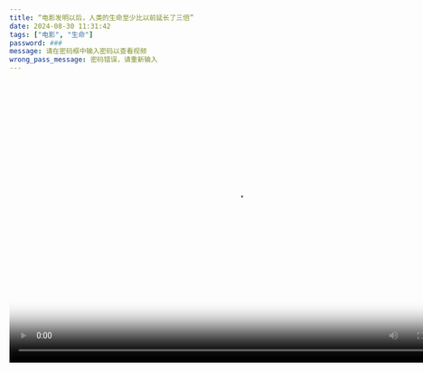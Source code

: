 ```yaml
---
title: “电影发明以后，人类的生命至少比以前延长了三倍”
date: 2024-08-30 11:31:42
tags: ["电影", "生命"]
password: ###
message: 请在密码框中输入密码以查看视频
wrong_pass_message: 密码错误，请重新输入
---
```

<head>
  <link href="https://vjs.zencdn.net/8.16.1/video-js.css" rel="stylesheet" />
  <script src="flv.min.js"></script>
  <!-- If you'd like to support IE8 (for Video.js versions prior to v7) -->
  <!-- <script src="https://vjs.zencdn.net/ie8/1.1.2/videojs-ie8.min.js"></script> -->

  <style>
    /* 默认样式 */
    .video-js {
      left: 70px;
      width: 800px;
      height: 500px;
    }

    /* 针对手机设备的样式调整 */
    @media screen and (max-width: 768px) {
      .video-js {
      width: 100%;
      height: 0;
      left: 0;
      padding-top: 56.25%; /* 16:9 比例 */
      position: relative;
  }
    .video-js iframe {
      position: absolute;
      top: 0;
      width: 100%;
      height: 100%;
  }
}

  </style>
</head>

<body>
  <video id="my-video" class="video-js" controls preload="auto" poster="./Picbase/JCL.webp">
    <source src="./filmbase/test.mp4" type="video/mp4">
  </video>
  <script>
    var videoElement = document.getElementById('my-video');
    // 检查 flv.js 支持情况
    if (flvjs.isSupported()) {
      var flvPlayer = flvjs.createPlayer({
        type: 'flv',
        url: '###'
      });
      flvPlayer.attachMediaElement(videoElement);
      flvPlayer.load();
      // 监听播放失败或流不可用的情况
      flvPlayer.on(flvjs.Events.ERROR, function(errorType, errorDetail) {
        console.error('FLV Error:', errorType, errorDetail);
        // 回退到 MP4 播放
        videoElement.src = './filmbase/test.mp4';
        videoElement.load();
        videoElement.play();
      });
      flvPlayer.play().catch(function(error) {
        console.error('FLV Play Error:', error);
        // FLV 播放失败时回退到 MP4
        videoElement.src = './filmbase/test.mp4';
        videoElement.load();
        videoElement.play();
      });
    } else {
      // 自动回退到 MP4 或 M3U8 源
      videoElement.load();
    }
  </script>

  <script src="https://vjs.zencdn.net/8.16.1/video.min.js"></script>
</body>
